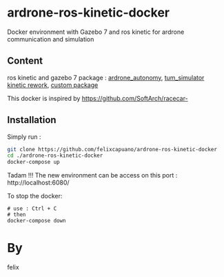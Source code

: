# ardrone-ros-kinetic-docker
Docker environment with Gazebo 7 and ros kinetic for ardrone communication and simulation

## Content
ros kinetic and gazebo 7
package : [ardrone_autonomy](https://github.com/AutonomyLab/ardrone_autonomy), [tum_simulator kinetic rework](https://github.com/angelsantamaria/tum_simulator),
[custom package](https://github.com/felixcapuano/ardrone-facetracker)

This docker is inspired by https://github.com/SoftArch/racecar-

## Installation
Simply run :
```bash
git clone https://github.com/felixcapuano/ardrone-ros-kinetic-docker
cd ./ardrone-ros-kinetic-docker
docker-compose up
```

Tadam !!!
The new environment can be access on this port :
http://localhost:6080/


To stop the docker:
```bash*
# use : Ctrl + C
# then
docker-compose down
```

# By
felix
